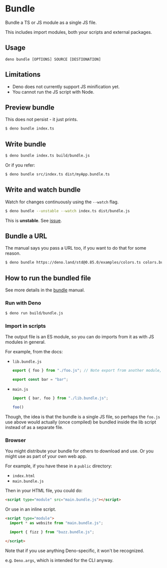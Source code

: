 # Bundle

Bundle a TS or JS module as a single JS file.

This includes import modules, both your scripts and external packages.


## Usage

```
deno bundle [OPTIONS] SOURCE [DESTIONATION]
```


## Limitations

- Deno does not currently support JS minification yet.
- You cannot run the JS script with Node.


## Preview bundle

This does not persist - it just prints.

```sh
$ deno bundle index.ts
```


## Write bundle

```sh
$ deno bundle index.ts build/bundle.js
```

Or if you refer:

```sh
$ deno bundle src/index.ts dist/myApp.bundle.ts
```



## Write and watch bundle

Watch for changes continuously using the `--watch` flag.

```sh
$ deno bundle --unstable --watch index.ts dist/bundle.js
```

This is **unstable**. See [issue](https://github.com/denoland/deno/issues/2401#issuecomment-744563503).


## Bundle a URL

The manual says you pass a URL too, if you want to do that for some reason.

```sh
$ deno bundle https://deno.land/std@0.85.0/examples/colors.ts colors.bundle.js
```


## How to run the bundled file

See more details in the [bundle](https://deno.land/manual/tools/bundler) manual.

### Run with Deno

```sh
$ deno run build/bundle.js
```

### Import in scripts

The output file is an ES module, so you can do imports from it as with JS modules in general.

For example, from the docs:

- `lib.bundle.js`
    ```js
    export { foo } from "./foo.js"; // Note export from another module, without an import.

    export const bar = "bar";
    ```
- `main.js`
    ```js
    import { bar, foo } from "./lib.bundle.js";
    
    foo()
    ```
    
Though, the idea is that the bundle is a single JS file, so perhaps the `foo.js` use above would actually (once compiled) be bundled inside the lib script instead of as a separate file.

### Browser

You might distribute your bundle for others to download and use. Or you might use as part of your own web app.

For example, if you have these in a `public` directory:

- `index.html`
- `main.bundle.js`

Then in your HTML file, you could do:

```html
<script type="module" src="main.bundle.js"></script>
```

Or use in an inline script.

```html
<script type="module">
  import * as website from "main.bundle.js";

  import { fizz } from "buzz.bundle.js";

</script>
```




Note that if you use anything Deno-specific, it won't be recognized.

e.g. `Deno.args`, which is intended for the CLI anyway.
